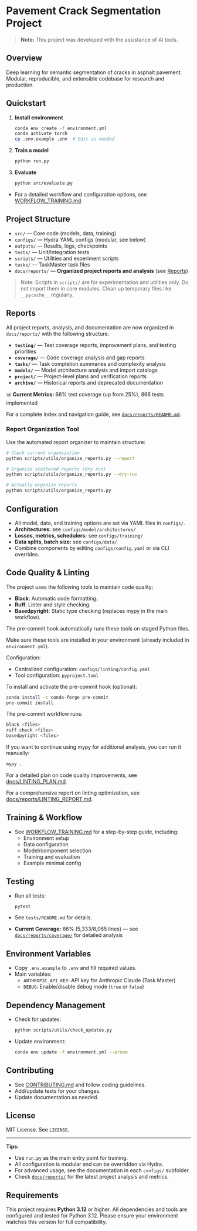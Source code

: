 # Pavement Crack Segmentation Project

> **Note:** This project was developed with the assistance of AI tools.

## Overview

Deep learning for semantic segmentation of cracks in asphalt pavement.
Modular, reproducible, and extensible codebase for research and production.

## Quickstart

1. **Install environment**

   ```bash
   conda env create -f environment.yml
   conda activate torch
   cp .env.example .env  # Edit as needed
   ```

2. **Train a model**

   ```bash
   python run.py
   ```

3. **Evaluate**

   ```bash
   python src/evaluate.py
   ```

- For a detailed workflow and configuration options, see [WORKFLOW_TRAINING.md](docs/guides/WORKFLOW_TRAINING.md).

## Project Structure

- `src/` — Core code (models, data, training)
- `configs/` — Hydra YAML configs (modular, see below)
- `outputs/` — Results, logs, checkpoints
- `tests/` — Unit/integration tests
- `scripts/` — Utilities and experiment scripts
- `tasks/` — TaskMaster task files
- `docs/reports/` — **Organized project reports and analysis** (see [Reports](#reports))

> Note: Scripts in `scripts/` are for experimentation and utilities only. Do not import them in core modules. Clean up temporary files like `__pycache__` regularly.

## Reports

All project reports, analysis, and documentation are now organized in `docs/reports/` with the following structure:

- **`testing/`** — Test coverage reports, improvement plans, and testing priorities
- **`coverage/`** — Code coverage analysis and gap reports
- **`tasks/`** — Task completion summaries and complexity analysis
- **`models/`** — Model architecture analysis and import catalogs
- **`project/`** — Project-level plans and verification reports
- **`archive/`** — Historical reports and deprecated documentation

📊 **Current Metrics:** 66% test coverage (up from 25%), 866 tests implemented

For a complete index and navigation guide, see [`docs/reports/README.md`](docs/reports/README.md).

### Report Organization Tool

Use the automated report organizer to maintain structure:

```bash
# Check current organization
python scripts/utils/organize_reports.py --report

# Organize scattered reports (dry run)
python scripts/utils/organize_reports.py --dry-run

# Actually organize reports
python scripts/utils/organize_reports.py
```

## Configuration

- All model, data, and training options are set via YAML files in `configs/`.
- **Architectures:** see `configs/model/architectures/`
- **Losses, metrics, schedulers:** see `configs/training/`
- **Data splits, batch size:** see `configs/data/`
- Combine components by editing `configs/config.yaml` or via CLI overrides.

## Code Quality & Linting

The project uses the following tools to maintain code quality:

- **Black**: Automatic code formatting.
- **Ruff**: Linter and style checking.
- **Basedpyright**: Static type checking (replaces mypy in the main workflow).

The pre-commit hook automatically runs these tools on staged Python files.

Make sure these tools are installed in your environment (already included in `environment.yml`).

Configuration:

- Centralized configuration: `configs/linting/config.yaml`
- Tool configuration: `pyproject.toml`

To install and activate the pre-commit hook (optional):

```bash
conda install -c conda-forge pre-commit
pre-commit install
```

The pre-commit workflow runs:

```bash
black <files>
ruff check <files>
basedpyright <files>
```

If you want to continue using mypy for additional analysis, you can run it manually:

```bash
mypy .
```

For a detailed plan on code quality improvements, see [docs/LINTING_PLAN.md](docs/LINTING_PLAN.md).

For a comprehensive report on linting optimization, see [docs/reports/LINTING_REPORT.md](docs/reports/LINTING_REPORT.md).

## Training & Workflow

- See [WORKFLOW_TRAINING.md](docs/guides/WORKFLOW_TRAINING.md) for a step-by-step guide, including:
  - Environment setup
  - Data configuration
  - Model/component selection
  - Training and evaluation
  - Example minimal config

## Testing

- Run all tests:

  ```bash
  pytest
  ```

- See `tests/README.md` for details.
- **Current Coverage:** 66% (5,333/8,065 lines) — see [`docs/reports/coverage/`](docs/reports/coverage/) for detailed analysis

## Environment Variables

- Copy `.env.example` to `.env` and fill required values.
- Main variables:
  - `ANTHROPIC_API_KEY`: API key for Anthropic Claude (Task Master)
  - `DEBUG`: Enable/disable debug mode (`true` or `false`)

## Dependency Management

- Check for updates:

  ```bash
  python scripts/utils/check_updates.py
  ```

- Update environment:

  ```bash
  conda env update -f environment.yml --prune
  ```

## Contributing

- See [CONTRIBUTING.md](docs/guides/CONTRIBUTING.md) and follow coding guidelines.
- Add/update tests for your changes.
- Update documentation as needed.

## License

MIT License. See `LICENSE`.

---

**Tips:**

- Use `run.py` as the main entry point for training.
- All configuration is modular and can be overridden via Hydra.
- For advanced usage, see the documentation in each `configs/` subfolder.
- Check [`docs/reports/`](docs/reports/) for the latest project analysis and metrics.

## Requirements

This project requires **Python 3.12** or higher. All dependencies and tools are configured and tested for Python 3.12. Please ensure your environment matches this version for full compatibility.
